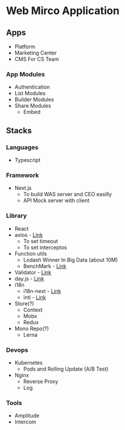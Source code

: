 # Web Mirco Application

## Apps

- Platform
- Marketing Center
- CMS For CS Team


### App Modules
- Authentication
- List Modules
- Builder Modules
- Share Modules
  - Embed

## Stacks

### Languages
- Typescript

### Framework
- Next.js
  - To build WAS server and CEO easilly
  - API Mock server with client

### Library
- React
- axios - [Link](https://github.com/axios/axios)
  - To set timeout
  - To set interceptos
- Function utils
  - Lodash Winner In Big Data (about 10M)
  - BenchMark - [Link](https://www.educative.io/courses/functional-programming-patterns-with-ramdajs/RMkqx1Egxqz)
- Validator - [Link](https://github.com/validatorjs/validator.js)
- day.js - [Link](https://github.com/iamkun/dayjs)
- i18n
  - i18n-next - [Link](https://github.com/i18next/react-i18next)
  - intl - [Link](https://github.com/formatjs/react-intl)
- Store(?)
  - Context
  - Mobx
  - Redux
- Mono Repo(?)
  - Lerna

### Devops
- Kubernetes
  - Pods and Rolling Update (A/B Test)
- Nginx
  - Reverse Proxy
  - Log

### Tools
- Amplitude
- Intercom
